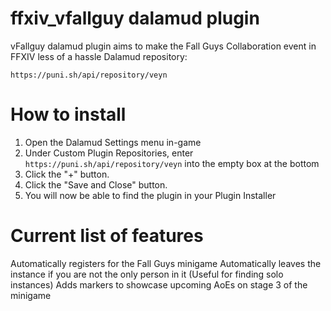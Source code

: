 # ffxiv_vfallguy dalamud plugin
vFallguy dalamud plugin aims to make the Fall Guys Collaboration event in FFXIV less of a hassle
Dalamud repository:
```
https://puni.sh/api/repository/veyn
```

# How to install

1) Open the Dalamud Settings menu in-game
2) Under Custom Plugin Repositories, enter ```https://puni.sh/api/repository/veyn``` into the empty box at the bottom
3) Click the "+" button.
4) Click the "Save and Close" button.
5) You will now be able to find the plugin in your Plugin Installer

# Current list of features
Automatically registers for the Fall Guys minigame 
Automatically leaves the instance if you are not the only person in it (Useful for finding solo instances)
Adds markers to showcase upcoming AoEs on stage 3 of the minigame
